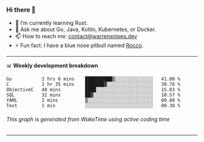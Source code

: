 ### Hi there 👋

- 🌱 I’m currently learning Rust.
- 💬 Ask me about Go, Java, Kotlin, Kubernetes, or Docker.
- 📫 How to reach me: contact@warrensnipes.dev
- ⚡ Fun fact: I have a blue nose pitbull named [Rocco](https://i.imgur.com/iLsSCKu.jpg).

-------

📊 **Weekly development breakdown**
<!--START_SECTION:waka-->

```text
Go           2 hrs 6 mins    ██████████▒░░░░░░░░░░░░░░   41.00 %
C            1 hr 35 mins    ███████▓░░░░░░░░░░░░░░░░░   30.76 %
ObjectiveC   48 mins         ████░░░░░░░░░░░░░░░░░░░░░   15.83 %
SQL          32 mins         ██▓░░░░░░░░░░░░░░░░░░░░░░   10.57 %
YAML         2 mins          ▒░░░░░░░░░░░░░░░░░░░░░░░░   00.80 %
Text         1 min           ░░░░░░░░░░░░░░░░░░░░░░░░░   00.38 %
```

<!--END_SECTION:waka-->
###### *This graph is generated from WakeTime using active coding time*
-------
